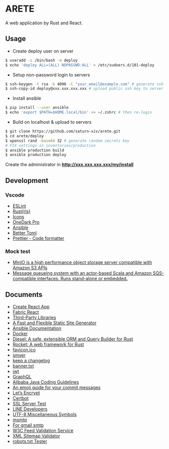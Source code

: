 # ARETE

A web application by Rust and React.

## Usage

- Create deploy user on server

```bash
$ useradd -s /bin/bash -m deploy
$ echo 'deploy ALL=(ALL) NOPASSWD:ALL' > /etc/sudoers.d/101-deploy
```

- Setup non-password login to servers

```bash
$ ssh-keygen -t rsa -b 4096 -C "your_email@example.com" # generate ssh key
$ ssh-copy-id deploy@xxx.xxx.xxx.xxx # upload public ssh key to server
```

- Install ansible

```bash
$ pip install --user ansible
$ echo 'export $PATH=$HOME.local/bin' >> ~/.zshrc # then re-login
```

- Build on localhost & upload to servers

```bash
$ git clone https://github.com/saturn-xiv/arete.git
$ cd arete/deploy
$ openssl rand -base64 32 # generate random secrets key
# FIX settings in inventories/production
$ ansible production build
$ ansible production deploy
```

Create the administrator in **http://xxx.xxx.xxx.xxx/my/install**

## Development

### Vscode

- [ESLint](https://github.com/Microsoft/vscode-eslint)
- [Rust(rls)](https://github.com/rust-lang/rls-vscode)
- [Icons](https://github.com/vscode-icons/vscode-icons)
- [OneDark Pro](https://github.com/Binaryify/OneDark-Pro)
- [Ansible](https://github.com/VSChina/vscode-ansible)
- [Better Toml](https://github.com/bungcip/better-toml)
- [Prettier - Code formatter](https://github.com/prettier/prettier-vscode)

### Mock test

- [MinIO is a high performance object storage server compatible with Amazon S3 APIs](https://github.com/minio/minio)
- [Message queueing system with an actor-based Scala and Amazon SQS-compatible interfaces. Runs stand-alone or embedded.](https://github.com/softwaremill/elasticmq)

## Documents

- [Create React App](https://create-react-app.dev/docs/adding-typescript)
- [Fabric React](https://developer.microsoft.com/en-us/fabric#/get-started)
- [Third-Party Libraries](https://ant.design/docs/react/recommendation)
- [A Fast and Flexible Static Site Generator](https://github.com/gohugoio/hugo)
- [Ansible Documentation](https://docs.ansible.com/ansible/latest/user_guide/playbooks_best_practices.html)
- [Docker](https://docs.docker.com/install/linux/docker-ce/ubuntu/)
- [Diesel: A safe, extensible ORM and Query Builder for Rust](https://github.com/diesel-rs/diesel)
- [Rocket: A web framework for Rust](https://rocket.rs/)
- [favicon.ico](http://icoconvert.com/)
- [smver](http://semver.org/)
- [keep a changelog](https://keepachangelog.com/en/1.0.0/)
- [banner.txt](http://patorjk.com/software/taag/)
- [jwt](https://jwt.io/)
- [GraphQL](https://graphql.org/learn/)
- [Alibaba Java Coding Guidelines](https://github.com/alibaba/p3c)
- [An emoji guide for your commit messages](https://gitmoji.carloscuesta.me/)
- [Let’s Encrypt](https://letsencrypt.org/)
- [Certbot](https://certbot.eff.org/)
- [SSL Server Test](https://www.ssllabs.com/ssltest/index.html)
- [LINE Developers](https://developers.line.me/en/)
- [UTF-8 Miscellaneous Symbols](https://www.w3schools.com/charsets/ref_utf_misc_symbols.asp)
- [msmtp](https://wiki.archlinux.org/index.php/msmtp)
- [For gmail smtp](http://stackoverflow.com/questions/20337040/gmail-smtp-debug-error-please-log-in-via-your-web-browser)
- [W3C Feed Validation Service](https://validator.w3.org/feed/)
- [XML Sitemap Validator](https://www.xml-sitemaps.com/validate-xml-sitemap.html)
- [robots.txt Tester](https://support.google.com/webmasters/answer/6062598?hl=en)
